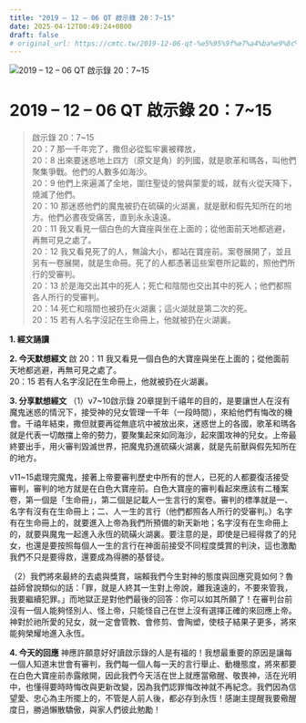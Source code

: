 ```yaml
---
title: "2019 – 12 – 06 QT 啟示錄 20：7~15"
date: 2025-04-12T00:49:24+0800
draft: false
# original_url: https://cmtc.tw/2019-12-06-qt-%e5%95%9f%e7%a4%ba%e9%8c%84-20%ef%bc%9a715
---
```


![2019 – 12 – 06 QT 啟示錄 20：7\~15](/images/qt.jpg   "2019 – 12 – 06 QT 啟示錄 20：7\~15")

# 2019 – 12 – 06 QT 啟示錄 20：7\~15

> 啟示錄 20：7\~15  
> 20：7 那一千年完了，撒但必從監牢裏被釋放，  
> 20：8 出來要迷惑地上四方（原文是角）的列國，就是歌革和瑪各，叫他們聚集爭戰。他們的人數多如海沙。  
> 20：9 他們上來遍滿了全地，圍住聖徒的營與蒙愛的城，就有火從天降下，燒滅了他們。  
> 20：10 那迷惑他們的魔鬼被扔在硫磺的火湖裏，就是獸和假先知所在的地方。他們必晝夜受痛苦，直到永永遠遠。  
> 20：11 我又看見一個白色的大寶座與坐在上面的；從他面前天地都逃避，再無可見之處了。  
> 20：12 我又看見死了的人，無論大小，都站在寶座前。案卷展開了，並且另有一卷展開，就是生命冊。死了的人都憑著這些案卷所記載的，照他們所行的受審判。  
> 20：13 於是海交出其中的死人；死亡和陰間也交出其中的死人；他們都照各人所行的受審判。  
> 20：14 死亡和陰間也被扔在火湖裏；這火湖就是第二次的死。  
> 20：15 若有人名字沒記在生命冊上，他就被扔在火湖裏。

**1. 經文誦讀**

**2.  今天默想經文**
啟 20：11 我又看見一個白色的大寶座與坐在上面的；從他面前天地都逃避，再無可見之處了。  
20：15 若有人名字沒記在生命冊上，他就被扔在火湖裏。

**3. 分享默想經文**
（1）v7\~10啟示錄 20章提到千禧年的目的，是要讓世人在沒有魔鬼迷惑的情況下，接受神的兒女管理一千年（一段時間），來給他們有悔改的機會。千禧年結束，撒但就要再從無底坑中被放出來，迷惑世上的各國，歌革和瑪各就是代表一切敵擋上帝的勢力，要聚集起來如同海沙，起來圍攻神的兒女。上帝最終要出手，用火審判毀滅世界，把魔鬼扔進硫磺火湖裏，就是先前獸與假先知所在的地方。

v11\~15處理完魔鬼，接著上帝要審判歷史中所有的世人，已死的人都要復活接受審判，審判的地方就是在白色大寶座前。白色大寶座的審判看起來應該有二種案卷，第一個是「生命冊」，第二個是記載人一生言行的案卷。審判的標準就是一、名字有沒有在生命冊上；二、人一生的言行（他們都照各人所行的受審判。）名字有在生命冊上的，就要進入上帝為我們所預備的新天新地；名字沒有在生命冊上的，就要與魔鬼一起進入永恆的硫磺火湖裏。要注意的是，即使是已經得救了的兒女，也還是要按照每個人一生的言行在神面前接受不同程度獎賞的判決，這也激勵我們不只是要得救，還要成為得勝的基督徒。

（2）我們將來最終的去處與獎賞，端賴我們今生對神的態度與回應究竟如何？魯益師曾說類似的話：「罪，就是人終其一生對上帝說，離我遠遠的，不要來管我，我要繼續犯罪。」而地獄正是對他們最後的回答：你可以如其所願了！在審判台前沒有一個人能夠怪別人、怪上帝，只能怪自己在世上沒有選擇正確的來回應上帝。神對於祂所愛的兒女，就一定會管教、會修剪、會陶塑，使枝子結果子更多，將來能夠榮耀地進入永恆。

**4. 今天的回應**
神應許願意好好讀啟示錄的人是有福的！我想最重要的原因是讓每一個人知道末世會有審判，我們每一個人每一天的言行舉止、動機態度，將來都要在白色大寶座前赤露敞開，因此我們今天活在世上就應當儆醒、敬畏神，活在光明中，也懂得要時時悔改與更新改變，因為我們認罪悔改神就不再紀念。我們因為信望愛、忠心為主所擺上的，不管是人前人後，都必存到永恆！感謝主提醒我要儆醒度日，勝過懶散驕傲，與家人們彼此勉勵！
